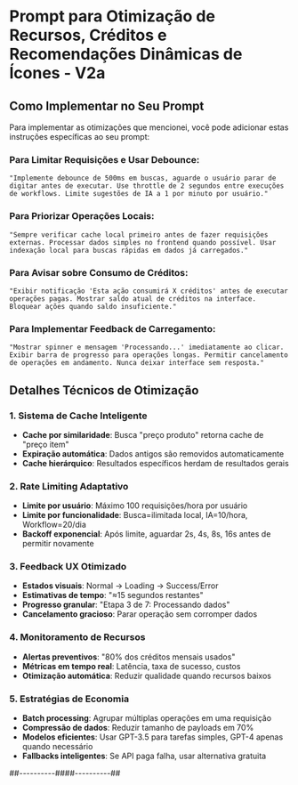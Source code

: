 # Prompt para Otimização de Recursos, Créditos e Recomendações Dinâmicas de Ícones - V2a

## Como Implementar no Seu Prompt

Para implementar as otimizações que mencionei, você pode adicionar estas instruções específicas ao seu prompt:

### **Para Limitar Requisições e Usar Debounce:**
```
"Implemente debounce de 500ms em buscas, aguarde o usuário parar de digitar antes de executar. Use throttle de 2 segundos entre execuções de workflows. Limite sugestões de IA a 1 por minuto por usuário."
```

### **Para Priorizar Operações Locais:**
```
"Sempre verificar cache local primeiro antes de fazer requisições externas. Processar dados simples no frontend quando possível. Usar indexação local para buscas rápidas em dados já carregados."
```

### **Para Avisar sobre Consumo de Créditos:**
```
"Exibir notificação 'Esta ação consumirá X créditos' antes de executar operações pagas. Mostrar saldo atual de créditos na interface. Bloquear ações quando saldo insuficiente."
```

### **Para Implementar Feedback de Carregamento:**
```
"Mostrar spinner e mensagem 'Processando...' imediatamente ao clicar. Exibir barra de progresso para operações longas. Permitir cancelamento de operações em andamento. Nunca deixar interface sem resposta."
```

## Detalhes Técnicos de Otimização

### **1. Sistema de Cache Inteligente**
- **Cache por similaridade**: Busca "preço produto" retorna cache de "preço item"
- **Expiração automática**: Dados antigos são removidos automaticamente  
- **Cache hierárquico**: Resultados específicos herdam de resultados gerais

### **2. Rate Limiting Adaptativo**
- **Limite por usuário**: Máximo 100 requisições/hora por usuário
- **Limite por funcionalidade**: Busca=ilimitada local, IA=10/hora, Workflow=20/dia
- **Backoff exponencial**: Após limite, aguardar 2s, 4s, 8s, 16s antes de permitir novamente

### **3. Feedback UX Otimizado**
- **Estados visuais**: Normal → Loading → Success/Error
- **Estimativas de tempo**: "≈15 segundos restantes"
- **Progresso granular**: "Etapa 3 de 7: Processando dados"
- **Cancelamento gracioso**: Parar operação sem corromper dados

### **4. Monitoramento de Recursos**
- **Alertas preventivos**: "80% dos créditos mensais usados"
- **Métricas em tempo real**: Latência, taxa de sucesso, custos
- **Otimização automática**: Reduzir qualidade quando recursos baixos

### **5. Estratégias de Economia**
- **Batch processing**: Agrupar múltiplas operações em uma requisição
- **Compressão de dados**: Reduzir tamanho de payloads em 70%
- **Modelos eficientes**: Usar GPT-3.5 para tarefas simples, GPT-4 apenas quando necessário
- **Fallbacks inteligentes**: Se API paga falha, usar alternativa gratuita

##----------####----------##
